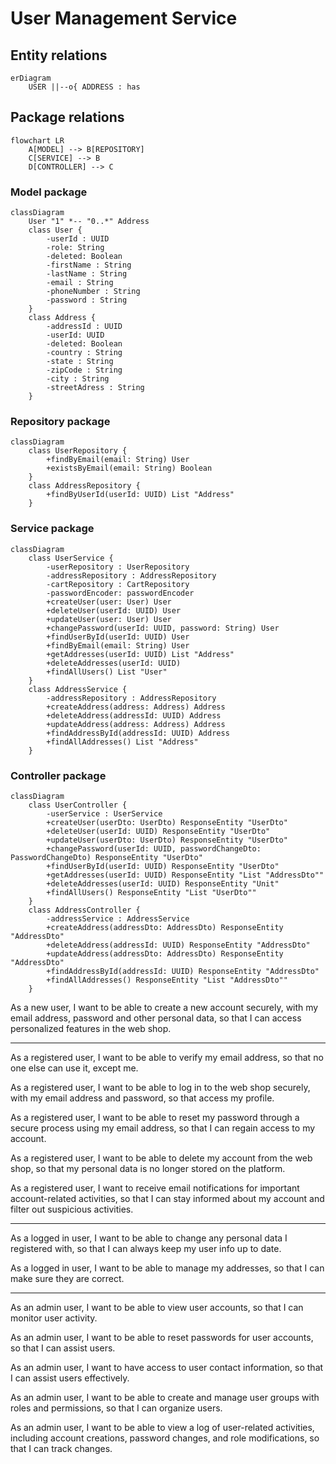 # User Management Service

## Entity relations

```mermaid
erDiagram
    USER ||--o{ ADDRESS : has
```

## Package relations

```mermaid
flowchart LR
    A[MODEL] --> B[REPOSITORY]
    C[SERVICE] --> B
    D[CONTROLLER] --> C
```

### Model package

```mermaid
classDiagram
    User "1" *-- "0..*" Address
    class User {
        -userId : UUID
        -role: String
        -deleted: Boolean
        -firstName : String
        -lastName : String
        -email : String
        -phoneNumber : String
        -password : String
    }
    class Address {
        -addressId : UUID
        -userId: UUID
        -deleted: Boolean
        -country : String
        -state : String
        -zipCode : String
        -city : String
        -streetAdress : String     
    }

```

### Repository package

```mermaid
classDiagram
    class UserRepository {
        +findByEmail(email: String) User
        +existsByEmail(email: String) Boolean
    }
    class AddressRepository {
        +findByUserId(userId: UUID) List "Address"       
    }
```

### Service package
```mermaid
classDiagram
    class UserService {      
        -userRepository : UserRepository
        -addressRepository : AddressRepository
        -cartRepository : CartRepository
        -passwordEncoder: passwordEncoder
        +createUser(user: User) User
        +deleteUser(userId: UUID) User
        +updateUser(user: User) User
        +changePassword(userId: UUID, password: String) User
        +findUserById(userId: UUID) User
        +findByEmail(email: String) User
        +getAddresses(userId: UUID) List "Address"
        +deleteAddresses(userId: UUID)
        +findAllUsers() List "User"
    }
    class AddressService { 
        -addressRepository : AddressRepository
        +createAddress(address: Address) Address
        +deleteAddress(addressId: UUID) Address
        +updateAddress(address: Address) Address
        +findAddressById(addressId: UUID) Address
        +findAllAddresses() List "Address"
    }
```

### Controller package
```mermaid
classDiagram
    class UserController {      
        -userService : UserService
        +createUser(userDto: UserDto) ResponseEntity "UserDto"
        +deleteUser(userId: UUID) ResponseEntity "UserDto"
        +updateUser(userDto: UserDto) ResponseEntity "UserDto"
        +changePassword(userId: UUID, passwordChangeDto: PasswordChangeDto) ResponseEntity "UserDto"
        +findUserById(userId: UUID) ResponseEntity "UserDto"
        +getAddresses(userId: UUID) ResponseEntity "List "AddressDto""
        +deleteAddresses(userId: UUID) ResponseEntity "Unit"
        +findAllUsers() ResponseEntity "List "UserDto""
    }
    class AddressController { 
        -addressService : AddressService
        +createAddress(addressDto: AddressDto) ResponseEntity "AddressDto"
        +deleteAddress(addressId: UUID) ResponseEntity "AddressDto"
        +updateAddress(addressDto: AddressDto) ResponseEntity "AddressDto"
        +findAddressById(addressId: UUID) ResponseEntity "AddressDto"
        +findAllAddresses() ResponseEntity "List "AddressDto""
    }
```

As a new user, I want to be able to create a new account securely, with my email address, password and other personal data, so that I can access personalized features in the web shop.

---

As a registered user, I want to be able to verify my email address, so that no one else can use it, except me.

As a registered user, I want to be able to log in to the web shop securely, with my email address and password, so that access my profile.

As a registered user, I want to be able to reset my password through a secure process using my email address, so that I can regain access to my account.

As a registered user, I want to be able to delete my account from the web shop, so that my personal data is no longer stored on the platform.

As a registered user, I want to receive email notifications for important account-related activities, so that I can stay informed about my account and filter out suspicious activities.

---

As a logged in user, I want to be able to change any personal data I registered with, so that I can always keep my user info up to date.

As a logged in user, I want to be able to manage my addresses, so that I can make sure they are correct.

---

As an admin user, I want to be able to view user accounts, so that I can monitor user activity.

As an admin user, I want to be able to reset passwords for user accounts, so that I can assist users.

As an admin user, I want to have access to user contact information, so that I can assist users effectively.

As an admin user, I want to be able to create and manage user groups with roles and permissions, so that I can organize users.

As an admin user, I want to be able to view a log of user-related activities, including account creations, password changes, and role modifications, so that I can track changes.
